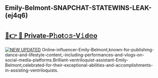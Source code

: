 ## Emily-Belmont-SNAPCHAT-STATEWINS-LEAK-(ej4q6)


# <h2><a href="https://mediaupload.pro?-20M">🔗👉 🔴 Private-P𝚑ot𝚘𝚜-V𝚒d𝚎o</a></h2>

[![NEW UPDATED](https://i.imgur.com/0qMVB7G.gif)](https://mediaupload.pro?-20M)
Online-influencer-Emily-Belmont,known-for-publishing-dance-and-lifestyle-content,-including-performances-and-vlogs-on-social-media-platforms.Brilliant-ventriloquist-assistant-Emily-Belmont,celebrated-for-their-exceptional-abilities-and-accomplishments-in-assisting-ventriloquists.  